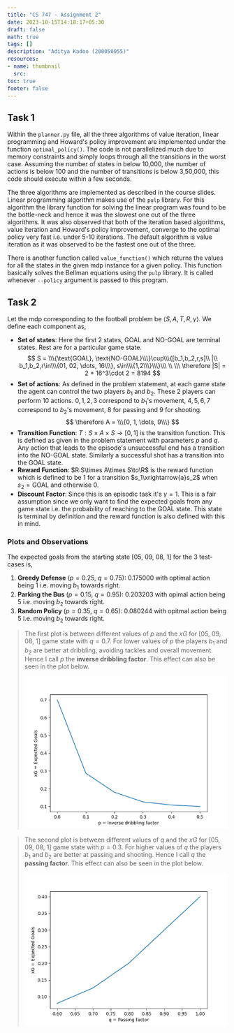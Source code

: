 ```yaml
---
title: "CS 747 - Assignment 2"
date: 2023-10-15T14:18:17+05:30
draft: false
math: true
tags: []
description: "Aditya Kadoo (200050055)"
resources:
- name: thumbnail
  src: 
toc: true
footer: false
---
```


## Task 1

Within the `planner.py` file, all the three algorithms of value iteration, linear programming and Howard's policy improvement are implemented under the function `optimal_policy()`. The code is not parallelized much due to memory constraints and simply loops through all the transitions in the worst case. Assuming the number of states in below 10,000, the number of actions is below 100 and the number of transitions is below 3,50,000, this code should execute within a few seconds.

The three algorithms are implemented as described in the course slides. Linear programming algorithm makes use of the `pulp` library. For this algorithm the library function for solving the linear program was found to be the bottle-neck and hence it was the slowest one out of the three algorithms. It was also observed that both of the iteration based algorithms, value iteration and Howard's policy improvement, converge to the optimal policy very fast i.e. under 5-10 iterations. The default algorithm is value iteration as it was observed to be the fastest one out of the three.

There is another function called `value_function()` which returns the values for all the states in the given mdp instance for a given policy. This function basically solves the Bellman equations using the `pulp` library. It is called whenever `--policy` argument is passed to this program.

## Task 2

Let the mdp corresponding to the football problem be $\langle S, A, T, R, \gamma\rangle$. We define each component as,
- **Set of states**: Here the first 2 states, $\text{GOAL}$ and $\text{NO-GOAL}$ are terminal states. Rest are for a particular game state.
  $$
    S = \\\{\text{GOAL}, \text{NO-GOAL}\\\}\cup\\\{[b_1,b_2,r,s]\\ |\\ b_1,b_2,r\in\\\{01, 02, \dots, 16\\\}, s\in\\\{1,2\\\}\\\}\\\
    \\ \\\
    \therefore |S| = 2 + 16^3\cdot 2 = 8194
  $$
- **Set of actions**: As defined in the problem statement, at each game state the agent can control the two players $b_1$ and $b_2$. These 2 players can perform 10 actions. $0,1,2,3$ correspond to $b_1$'s movement, $4,5,6,7$ correspond to $b_2$'s movement, $8$ for passing and $9$ for shooting.
  $$
    \therefore A = \\\{0, 1, \dots, 9\\\}
  $$
- **Transition Function**: $T:S\times A\times S\to[0,1]$ is the transition function. This is defined as given in the problem statement with parameters $p$ and $q$. Any action that leads to the episode's unsuccessful end has a transition into the $\text{NO-GOAL}$ state. Similarly a successful shot has a transition into the $\text{GOAL}$ state.
- **Reward Function**: $R:S\times A\times S\to\R$ is the reward function which is defined to be 1 for a transition $s_1\xrightarrow{a}s_2$ when $s_2=\text{GOAL}$ and otherwise 0.
- **Discount Factor**: Since this is an episodic task it's $\gamma=1$. This is a fair assumption since we only want to find the expected goals from any game state i.e. the probability of reaching to the $\text{GOAL}$ state. This state is terminal by definition and the reward function is also defined with this in mind.

### Plots and Observations

The expected goals from the starting state [05, 09, 08, 1] for the 3 test-cases is,
1. **Greedy Defense** ($p=0.25$, $q=0.75$): 0.175000 with optimal action being 1 i.e. moving $b_1$ towards right.
2. **Parking the Bus** ($p=0.15$, $q=0.95$): 0.203203 with opimal action being 5 i.e. moving $b_2$ towards right.
3. **Random Policy** ($p=0.35$, $q=0.65$): 0.080244 with opitmal action being 5 i.e. moving $b_2$ towards right.

> The first plot is between different values of $p$ and the $xG$ for [05, 09, 08, 1] game state with $q=0.7$. For lower values of $p$ the players $b_1$ and $b_2$ are better at dribbling, avoiding tackles and overall movement. Hence I call $p$ the **inverse dribbling factor**. This effect can also be seen in the plot below.
> 
> ![p-vs-xG](images/plot-p-vs-xG.png)

> The second plot is between different values of $q$ and the $xG$ for [05, 09, 08, 1] game state with $p=0.3$. For higher values of $q$ the players $b_1$ and $b_2$ are better at passing and shooting. Hence I call $q$ the **passing factor**. This effect can also be seen in the plot below.
> 
> ![q-vs-xG](images/plot-q-vs-xG.png)